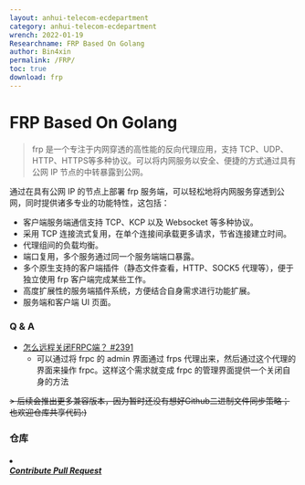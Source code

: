 ```yaml
---
layout: anhui-telecom-ecdepartment
category: anhui-telecom-ecdepartment
wrench: 2022-01-19
Researchname: FRP Based On Golang
author: Bin4xin
permalink: /FRP/
toc: true
download: frp
---
```


# FRP Based On Golang
<!-- 用一段话简单描述一下功能、用途 -->

> frp 是一个专注于内网穿透的高性能的反向代理应用，支持 TCP、UDP、HTTP、HTTPS等多种协议。可以将内网服务以安全、便捷的方式通过具有公网 IP 节点的中转暴露到公网。

通过在具有公网 IP 的节点上部署 frp 服务端，可以轻松地将内网服务穿透到公网，同时提供诸多专业的功能特性，这包括：

- 客户端服务端通信支持 TCP、KCP 以及 Websocket 等多种协议。
- 采用 TCP 连接流式复用，在单个连接间承载更多请求，节省连接建立时间。
- 代理组间的负载均衡。
- 端口复用，多个服务通过同一个服务端端口暴露。
- 多个原生支持的客户端插件（静态文件查看，HTTP、SOCK5 代理等），便于独立使用 frp 客户端完成某些工作。
- 高度扩展性的服务端插件系统，方便结合自身需求进行功能扩展。
- 服务端和客户端 UI 页面。


### Q & A

- [怎么远程关闭FRPC端？ #2391](https://github.com/fatedier/frp/issues/2391)
	- 可以通过将 frpc 的 admin 界面通过 frps 代理出来，然后通过这个代理的界面来操作 frpc。这样这个需求就变成 frpc 的管理界面提供一个关闭自身的方法

~~> 后续会推出更多兼容版本，因为暂时还没有想好Github二进制文件同步策略；也欢迎仓库共享代码:)~~

### 仓库

<h4><a href="{{site.githubAccess}}/{{site.githubCodeRepos}}" target="_blank"> <em><li class="fa fa-github"></li> Contribute Pull Request</em></a></h4>
